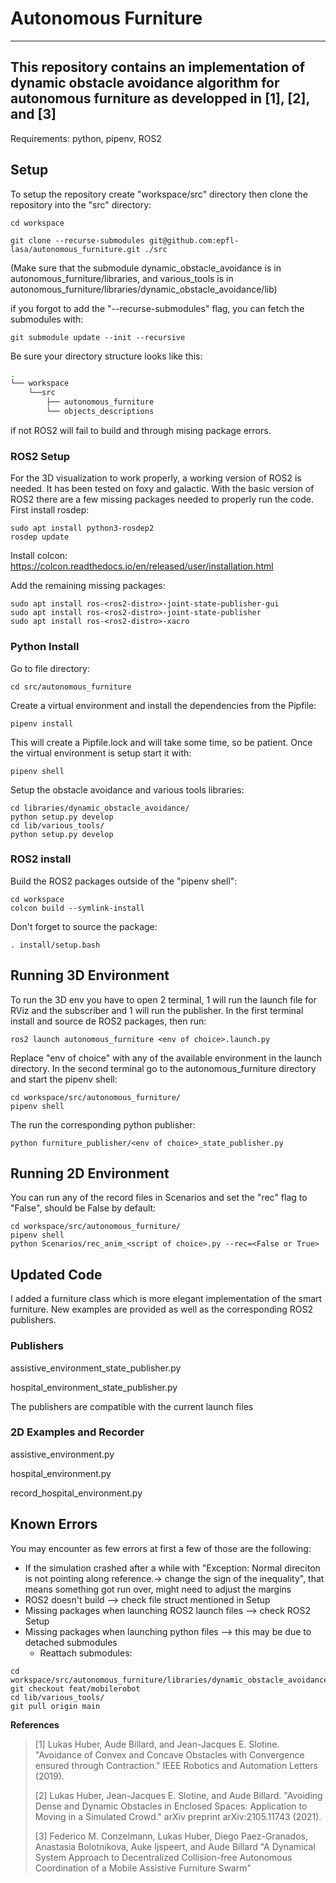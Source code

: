 # Autonomous Furniture

---
This repository contains an implementation of dynamic obstacle avoidance algorithm for autonomous furniture as developped in [1], [2], and [3]
---
Requirements: python, pipenv, ROS2

## Setup
To setup the repository create "workspace/src" directory then clone the repository into the "src" directory:
```shell
cd workspace 
```
```
git clone --recurse-submodules git@github.com:epfl-lasa/autonomous_furniture.git ./src
```
(Make sure that the submodule dynamic_obstacle_avoidance is in autonomous_furniture/libraries, and various_tools is in autonomous_furniture/libraries/dynamic_obstacle_avoidance/lib)

if you forgot to add the "--recurse-submodules" flag, you can fetch the submodules with:
```
git submodule update --init --recursive
```
Be sure your directory structure looks like this:
```bash
.
└── workspace
    └──src
        ├── autonomous_furniture
        └── objects_descriptions
```
if not ROS2 will fail to build and through mising package errors.
### ROS2 Setup
For the 3D visualization to work properly, a working version of ROS2 is needed. It has been tested on foxy and galactic.
With the basic version of ROS2 there are a few missing packages needed to properly run the code.
First install rosdep:
```shell
sudo apt install python3-rosdep2
rosdep update
```
Install colcon:
https://colcon.readthedocs.io/en/released/user/installation.html

Add the remaining missing packages:
```shell
sudo apt install ros-<ros2-distro>-joint-state-publisher-gui
sudo apt install ros-<ros2-distro>-joint-state-publisher
sudo apt install ros-<ros2-distro>-xacro
```
### Python Install
Go to file directory:
```shell
cd src/autonomous_furniture
```
Create a virtual environment and install the dependencies from the Pipfile:
```shell
pipenv install
```
This will create a Pipfile.lock and will take some time, so be patient.
Once the virtual environment is setup start it with:
```shell
pipenv shell
```
Setup the obstacle avoidance and various tools libraries:
```shell
cd libraries/dynamic_obstacle_avoidance/
python setup.py develop
cd lib/various_tools/
python setup.py develop
```
### ROS2 install
Build the ROS2 packages outside of the "pipenv shell":
```shell
cd workspace
colcon build --symlink-install
```
Don't forget to source the package:
```shell
. install/setup.bash
```

## Running 3D Environment
To run the 3D env you have to open 2 terminal, 1 will run the launch file for RViz and the subscriber and 1 will run the publisher.
In the first terminal install and source de ROS2 packages, then run:
```shell
ros2 launch autonomous_furniture <env of choice>.launch.py
```
Replace "env of choice" with any of the available environment in the launch directory.
In the second terminal go to the autonomous_furniture directory and start the pipenv shell:
```shell
cd workspace/src/autonomous_furniture/
pipenv shell
```
The run the corresponding python publisher:
```shell
python furniture_publisher/<env of choice>_state_publisher.py
```

## Running 2D Environment
You can run any of the record files in Scenarios and set the "rec" flag to "False", should be False by default:
```shell
cd workspace/src/autonomous_furniture/
pipenv shell
python Scenarios/rec_anim_<script of choice>.py --rec=<False or True>
```

## Updated Code
I added a furniture class which is more elegant implementation of the smart furniture.
New examples are provided as well as the corresponding ROS2 publishers.

### Publishers

assistive_environment_state_publisher.py

hospital_environment_state_publisher.py

The publishers are compatible with the current launch files

### 2D Examples and Recorder

assistive_environment.py

hospital_environment.py

record_hospital_environment.py

## Known Errors
You may encounter as few errors at first a few of those are the following:
* If the simulation crashed after a while with "Exception: Normal direciton is not pointing along reference.-> change the sign of the inequality", that means something got run over, might need to adjust the margins
* ROS2 doesn't build --> check file struct mentioned in Setup
* Missing packages when launching ROS2 launch files --> check ROS2 Setup
* Missing packages when launching python files --> this may be due to detached submodules
  * Reattach submodules:
```shell
cd workspace/src/autonomous_furniture/libraries/dynamic_obstacle_avoidance/
git checkout feat/mobilerobot
cd lib/various_tools/
git pull origin main
```

**References**     
> [1] Lukas Huber, Aude Billard, and Jean-Jacques E. Slotine. "Avoidance of Convex and Concave Obstacles with Convergence ensured through Contraction." IEEE Robotics and Automation Letters (2019).
> 
> [2] Lukas Huber, Jean-Jacques E. Slotine, and Aude Billard. "Avoiding Dense and Dynamic Obstacles in Enclosed Spaces: Application to Moving in a Simulated Crowd." arXiv preprint arXiv:2105.11743 (2021).
> 
> [3] Federico M. Conzelmann, Lukas Huber, Diego Paez-Granados, Anastasia Bolotnikova, Auke Ijspeert, and Aude Billard "A Dynamical System Approach to Decentralized Collision-free Autonomous Coordination of a Mobile Assistive Furniture Swarm"
